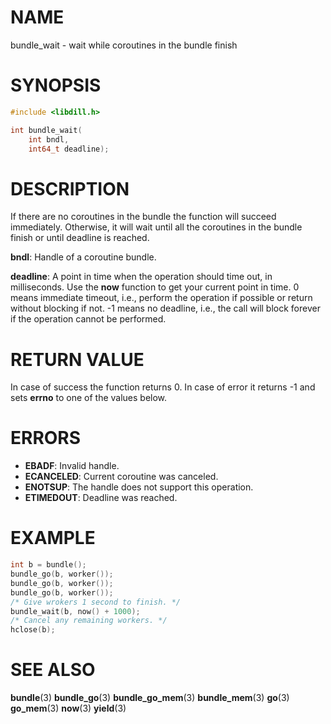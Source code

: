 # NAME

 bundle_wait - wait while coroutines in the bundle finish

# SYNOPSIS

```c
#include <libdill.h>

int bundle_wait(
    int bndl,
    int64_t deadline);
```

# DESCRIPTION

 If there are no coroutines in the bundle the function will succeed immediately. Otherwise, it will wait until all the coroutines in the bundle finish or until deadline is reached.

 **bndl**: Handle of a coroutine bundle.

 **deadline**: A point in time when the operation should time out, in milliseconds. Use the **now** function to get your current point in time. 0 means immediate timeout, i.e., perform the operation if possible or return without blocking if not. -1 means no deadline, i.e., the call will block forever if the operation cannot be performed.

# RETURN VALUE

 In case of success the function returns 0. In case of error it returns -1 and sets **errno** to one of the values below.

# ERRORS

* **EBADF**: Invalid handle.
* **ECANCELED**: Current coroutine was canceled.
* **ENOTSUP**: The handle does not support this operation.
* **ETIMEDOUT**: Deadline was reached.

# EXAMPLE

```c
int b = bundle();
bundle_go(b, worker());
bundle_go(b, worker());
bundle_go(b, worker());
/* Give wrokers 1 second to finish. */
bundle_wait(b, now() + 1000);
/* Cancel any remaining workers. */
hclose(b);
```

# SEE ALSO

 **bundle**(3) **bundle_go**(3) **bundle_go_mem**(3) **bundle_mem**(3) **go**(3) **go_mem**(3) **now**(3) **yield**(3) 

